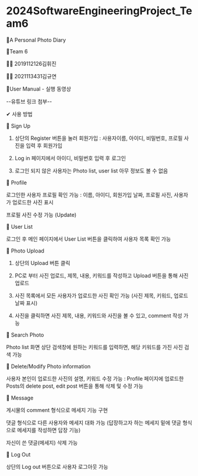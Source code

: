 # 2024SoftwareEngineeringProject_Team6

📍A Personal Photo Diary

👫Team 6


🙋‍♂ 2019112126김휘진


🙋‍♀ 2021113431김규연

🔗User Manual - 실행 동영상


--유튜브 링크 첨부--


✔ 사용 방법


📌 Sign Up


1. 상단의 Register 버튼을 눌러 회원가입 : 사용자이름, 아이디, 비밀번호, 프로필 사진을 입력 후 회원가입


2. Log in 페이지에서 아이디, 비밀번호 입력 후 로그인


3. 로그인 되지 않은 사용자는 Photo list, user list 아무 정보도 볼 수 없음
   
    
📌 Profile


로그인한 사용자 프로필 확인 가능 : 이름, 아이디, 회원가입 날짜, 프로필 사진, 사용자가 업로드한 사진 표시


프로필 사진 수정 가능 (Update)


📌 User List


로그인 후 메인 페이지에서 User List 버튼을 클릭하여 사용자 목록 확인 가능


📌 Photo Upload


1. 상단의 Upload 버튼 클릭


2. PC로 부터 사진 업로드, 제목, 내용, 키워드를 작성하고 Upload 버튼을 통해 사진 업로드


3. 사진 목록에서 모든 사용자가 업로드한 사진 확인 가능 (사진 제목, 키워드, 업로드 날짜 표시)

   
4. 사진을 클릭하면 사진 제목, 내용, 키워드와 사진을 볼 수 있고, comment 작성 가능

 


📌 Search Photo


Photo list 화면 상단 검색창에 원하는 키워드를 입력하면, 해당 키워드를 가진 사진 검색 가능


📌 Delete/Modify Photo information


사용자 본인이 업로드한 사진의 설명, 키워드 수정 가능 : Profile 페이지에 업로드한 Posts의 delete post, edit post 버튼을 통해 삭제 및 수정 가능


📌 Message

게시물의 comment 형식으로 메세지 기능 구현

댓글 형식으로 다른 사용자와 메세지 대화 가능 (답장하고자 하는 메세지 밑에 댓글 형식으로 메세지를 작성하면 답장 기능)

자신이 쓴 댓글(메세지) 삭제 가능


📌 Log Out


상단의 Log out 버튼으로 사용자 로그아웃 가능

